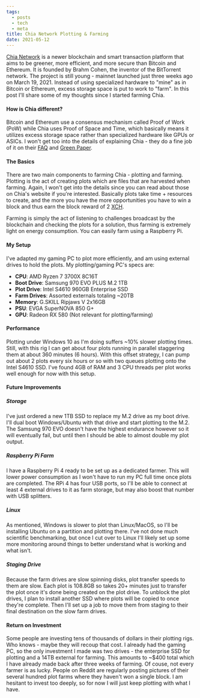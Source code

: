 ```yaml
---
tags:
  - posts
  - tech
  - meta
title: Chia Network Plotting & Farming
date: 2021-05-12
---
```

[Chia Network](https://www.chia.net/) is a newer blockchain and smart transaction platform that aims to be greener, more efficient, and more secure than Bitcoin and Ethereum. It is founded by Brahm Cohen, the inventor of the BitTorrent network. The project is still young - mainnet launched just three weeks ago on March 19, 2021. Instead of using specialized hardware to "mine" as in Bitcoin or Ethereum, excess storage space is put to work to "farm". In this post I'll share some of my thoughts since I started farming Chia.<!-- excerpt -->
#### How is Chia different?
Bitcoin and Ethereum use a consensus mechanism called Proof of Work (PoW) while Chia uses Proof of Space and Time, which basically means it utilizes excess storage space rather than specialized hardware like GPUs or ASICs. I won't get too into the details of explaining Chia - they do a fine job of it on their [FAQ](https://www.chia.net/faq/) and [Green Paper](https://www.chia.net/greenpaper/).

#### The Basics
There are two main components to farming Chia - plotting and farming. Plotting is the act of creating plots which are files that are harvested when farming. Again, I won't get into the details since you can read about those on Chia's website if you're interested. Basically plots take time + resources to create, and the more you have the more opportunities you have to win a block and thus earn the block reward of 2 [XCH](https://www.coingecko.com/en/coins/chia).

Farming is simply the act of listening to challenges broadcast by the blockchain and checking the plots for a solution, thus farming is extremely light on energy consumption. You can easily farm using a Raspberry Pi.

#### My Setup
I've adapted my gaming PC to plot more efficiently, and am using external drives to hold the plots. My plotting/gaming PC's specs are:

* **CPU**: AMD Ryzen 7 3700X 8C16T
* **Boot Drive**: Samsung 970 EVO PLUS M.2 1TB
* **Plot Drive**: Intel S4610 960GB Enterprise SSD
* **Farm Drives**: Assorted externals totaling ~20TB
* **Memory**: G.SKILL Ripjaws V 2x16GB
* **PSU**: EVGA SuperNOVA 850 G+
* **GPU**: Radeon RX 580 (Not relevant for plotting/farming)

#### Performance
Plotting under Windows 10 as I'm doing suffers ~10% slower plotting times. Still, with this rig I can get about four plots running in parallel staggering them at about 360 minutes (6 hours). With this offset strategy, I can pump out about 2 plots every six hours or so with two queues plotting onto the Intel S4610 SSD. I've found 4GB of RAM and 3 CPU threads per plot works well enough for now with this setup.

#### Future Improvements

##### Storage
I've just ordered a new 1TB SSD to replace my M.2 drive as my boot drive. I'll dual boot Windows/Ubuntu with that drive and start plotting to the M.2. The Samsung 970 EVO doesn't have the highest endurance however so it will eventually fail, but until then I should be able to almost double my plot output.

##### Raspberry Pi Farm
I have a Raspberry Pi 4 ready to be set up as a dedicated farmer. This will lower power consumption as I won't have to run my PC full time once plots are completed. The RPi 4 has four USB ports, so I'll be able to connect at least 4 external drives to it as farm storage, but may also boost that number with USB splitters.

##### Linux
As mentioned, Windows is slower to plot than Linux/MacOS, so I'll be installing Ubuntu on a partition and plotting there. I've not done much scientific benchmarking, but once I cut over to Linux I'll likely set up some more monitoring around things to better understand what is working and what isn't.

##### Staging Drive
Because the farm drives are slow spinning disks, plot transfer speeds to them are slow. Each plot is 108.8GB so takes 20+ minutes just to transfer the plot once it's done being created on the plot drive. To unblock the plot drives, I plan to install another SSD where plots will be copied to once they're complete. Then I'll set up a job to move them from staging to their final destination on the slow farm drives.

#### Return on Investment
Some people are investing tens of thousands of dollars in their plotting rigs. Who knows - maybe they will recoup that cost. I already had the gaming PC, so the only investment I made was two drives - the enterprise SSD for plotting and a 14TB external for farming. This amounts to ~$400 total which I have already made back after three weeks of farming. Of couse, not every farmer is as lucky. People on Reddit are regularly posting pictures of their several hundred plot farms where they haven't won a single block. I am hesitant to invest too deeply, so for now I will just keep plotting with what I have.